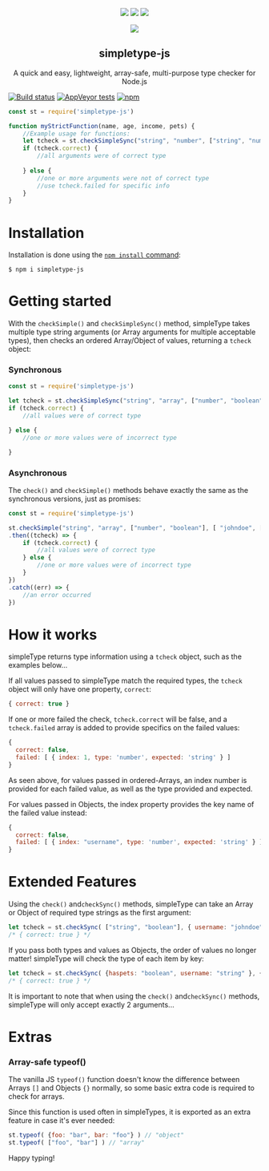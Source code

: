<p align="center">
  <a href="https://ci.appveyor.com/project/pbxx/simpletype-js"><img src="https://ci.appveyor.com/api/projects/status/af453ykolpvrhpwk?svg=true"></a>
  <a href="https://ci.appveyor.com/project/pbxx/simpletype-js/build/tests"><img src="https://img.shields.io/appveyor/tests/pbxx/simpletype-js"></a>
  <a href="https://www.npmjs.com/package/simpletype-js"><img src="https://img.shields.io/npm/v/simpletype-js"></a>
</p>

<p align="center">
  <img src="https://public.pbxdesign.xyz/simpletype-js/st-gitbanner.png">
</p>

<h2 align="center">simpletype-js</h2>
<p align="center">
  A quick and easy, lightweight, array-safe, multi-purpose type checker for Node.js
</p>

[![Build status](https://ci.appveyor.com/api/projects/status/af453ykolpvrhpwk?svg=true)](https://ci.appveyor.com/project/pbxx/simpletype-js)
[![AppVeyor tests](https://img.shields.io/appveyor/tests/pbxx/simpletype-js)](https://ci.appveyor.com/project/pbxx/simpletype-js/build/tests)
[![npm](https://img.shields.io/npm/v/simpletype-js)](https://www.npmjs.com/package/simpletype-js)

```js
const st = require('simpletype-js')

function myStrictFunction(name, age, income, pets) {
    //Example usage for functions:
    let tcheck = st.checkSimpleSync("string", "number", ["string", "number"], "array", arguments)
    if (tcheck.correct) {
        //all arguments were of correct type
        
    } else {
        //one or more arguments were not of correct type
        //use tcheck.failed for specific info
    }
}
```

# Installation
Installation is done using the
[`npm install` command](https://docs.npmjs.com/getting-started/installing-npm-packages-locally):

```console
$ npm i simpletype-js
```

# Getting started
With the ```checkSimple()``` and ```checkSimpleSync()``` method, simpleType takes multiple type string arguments (or Array arguments for multiple acceptable types), then checks an ordered Array/Object of values, returning a ```tcheck``` object:
### Synchronous
```js
const st = require('simpletype-js')

let tcheck = st.checkSimpleSync("string", "array", ["number", "boolean"], [ "johndoe", [123, 456, 789], 42 ])
if (tcheck.correct) {
    //all values were of correct type

} else {
    //one or more values were of incorrect type

}
```

### Asynchronous
The ```check()``` and ```checkSimple()``` methods behave exactly the same as the synchronous versions, just as promises:
```js
const st = require('simpletype-js')

st.checkSimple("string", "array", ["number", "boolean"], [ "johndoe", [123, 456, 789], 42 ])
.then((tcheck) => {
    if (tcheck.correct) {
        //all values were of correct type
    } else {
        //one or more values were of incorrect type
    }
})
.catch((err) => {
    //an error occurred
})

```

# How it works 
simpleType returns type information using a ```tcheck``` object, such as the examples below...

If all values passed to simpleType match the required types, the ```tcheck``` object will only have one property, ```correct```:
```js
{ correct: true }
```

If one or more failed the check, ```tcheck.correct``` will be false, and a  ```tcheck.failed``` array is added to provide specifics on the failed values:
```js
{
  correct: false,
  failed: [ { index: 1, type: 'number', expected: 'string' } ]
}
```
As seen above, for values passed in ordered-Arrays, an index number is provided for each failed value, as well as the type provided and expected.

For values passed in Objects, the index property provides the key name of the failed value instead:
```js
{
  correct: false,
  failed: [ { index: "username", type: 'number', expected: 'string' } ]
}
```


# Extended Features
Using the ```check()``` and```checkSync()``` methods, simpleType can take an Array or Object of required type strings as the first argument:

```js
let tcheck = st.checkSync( ["string", "boolean"], { username: "johndoe", haspets: true } )
/* { correct: true } */

```

If you pass both types and values as Objects, the order of values no longer matter! simpleType will check the type of each item by key:

```js
let tcheck = st.checkSync( {haspets: "boolean", username: "string" }, { username: "johndoe", haspets: true } )
/* { correct: true } */

```

It is important to note that when using the ```check()``` and```checkSync()``` methods, simpleType will only accept exactly 2 arguments...


# Extras
### Array-safe typeof()

The vanilla JS ```typeof()``` function doesn't know the difference between Arrays ```[]``` and Objects ```{}``` normally, so some basic extra code is required to check for arrays. 

Since this function is used often in simpleTypes, it is exported as an extra feature in case it's ever needed:
```js
st.typeof( {foo: "bar", bar: "foo"} ) // "object"
st.typeof( ["foo", "bar"] ) // "array"
```

Happy typing! 

